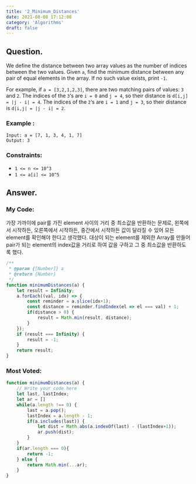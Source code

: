 ```yaml
---
title: '2_Minimum_Distances'
date: 2021-08-08 17:12:08
category: 'Algorithms'
draft: false
---
```


## Question.

We define the distance between two array values as the number of indices between the two values. Given `a`, find the minimum distance between any pair of equal elements in the array. If no such value exists, print `-1`.

For example, if `a = [3,2,1,2,3]`, there are two matching pairs of values: `3` and `2`. The indices of the `3`‘s are `i = 0` and `j = 4`, so their distance is `d[i,j] = |j - i| = 4`. The indices of the `2`‘s are `i = 1` and `j = 3`, so their distance is `d|i,j| = |j - i| = 2`.


### Example :
```
Input: a = [7, 1, 3, 4, 1, 7]
Output: 3
```


### Constraints: 

- `1 <= n <= 10^3`
- `1 <= a[i] <= 10^5`


## Answer.

### My Code:

가장 가까이에 pair를 가진 element 사이의 거리 중 최소값을 반환하는 문제로,
왼쪽에서 시작하든, 오른쪽에서 시작하든, 중간에서 시작하든 값이 달라질 수 있어 모든 element를 확인해야 한다고 생각했다.
대상이 되는 element를 제외한 Array를 만들어 pair가 되는 element의 index값을 거리로 하여 값을 구하고 그 중 최소값을 반환하도록 했다.

```js
/**
 * @param {[Number]} a
 * @return {Number}
 */
function minimumDistances(a) {
    let result = Infinity;
    a.forEach((val, idx) => {
        const reminder = a.slice(idx+1);
        const distance = reminder.findIndex(el => el === val) + 1;
        if(distance > 0) {
            result = Math.min(result, distance);
        }
    });
    if (result === Infinity) {
        result = -1;
    }
    return result;
}
```



### Most Voted:

```js
function minimumDistances(a) {
    // Write your code here
    let last, lastIndex;
    let ar = []
    while(a.length !== 0) {
        last = a.pop();
        lastIndex = a.length - 1;
        if(a.includes(last)) {
            let dist = Math.abs(a.indexOf(last) - (lastIndex+1));
            ar.push(dist);
        }
    }
    if(ar.length === 0){
        return -1;
    } else {
        return Math.min(...ar);
    }
}
```
